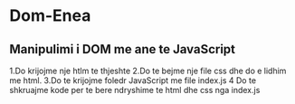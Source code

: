 # Dom-Enea
## Manipulimi i DOM me ane te JavaScript
1.Do krijojme nje htlm te thjeshte
2.Do te bejme nje file css dhe do e lidhim me html.
3.Do te krijojme foledr JavaScript me file index.js
4 Do te shkruajme kode per te bere ndryshime te html dhe css nga index.js